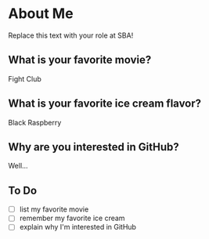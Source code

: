 # About Me
Replace this text with your role at SBA!

## What is your favorite movie?
Fight Club 

## What is your favorite ice cream flavor?
Black Raspberry

## Why are you interested in GitHub?
Well...

## To Do
- [ ] list my favorite movie
- [ ] remember my favorite ice cream
- [ ] explain why I'm interested in GitHub
